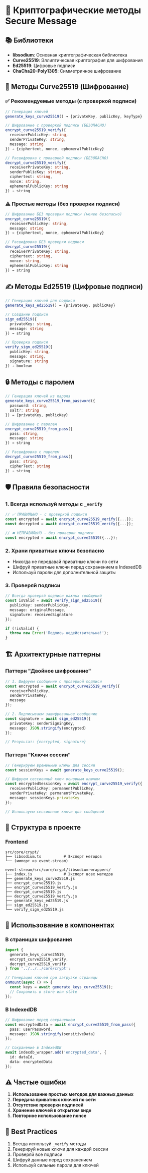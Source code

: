 # 🔐 Криптографические методы Secure Message

## 📚 Библиотеки
- **libsodium**: Основная криптографическая библиотека
- **Curve25519**: Эллиптическая криптография для шифрования
- **Ed25519**: Цифровые подписи
- **ChaCha20-Poly1305**: Симметричное шифрование

## 🔑 Методы Curve25519 (Шифрование)

### ✅ Рекомендуемые методы (с проверкой подписи)
```typescript
// Генерация ключей
generate_keys_curve25519() → {privateKey, publicKey, keyType}

// Шифрование с проверкой подписи (БЕЗОПАСНО)
encrypt_curve25519_verify({
  receiverPublicKey: string,
  senderPrivateKey: string,
  message: string
}) → {ciphertext, nonce, ephemeralPublicKey}

// Расшифровка с проверкой подписи (БЕЗОПАСНО)
decrypt_curve25519_verify({
  receiverPrivateKey: string,
  senderPublicKey: string,
  ciphertext: string,
  nonce: string,
  ephemeralPublicKey: string
}) → string
```

### ⚠️ Простые методы (без проверки подписи)
```typescript
// Шифрование БЕЗ проверки подписи (менее безопасно)
encrypt_curve25519({
  receiverPublicKey: string,
  message: string
}) → {ciphertext, nonce, ephemeralPublicKey}

// Расшифровка БЕЗ проверки подписи
decrypt_curve25519({
  receiverPrivateKey: string,
  ciphertext: string,
  nonce: string,
  ephemeralPublicKey: string
}) → string
```

## ✍️ Методы Ed25519 (Цифровые подписи)

```typescript
// Генерация ключей для подписи
generate_keys_ed25519() → {privateKey, publicKey}

// Создание подписи
sign_ed25519({
  privateKey: string,
  message: string
}) → string

// Проверка подписи
verify_sign_ed25519({
  publicKey: string,
  message: string,
  signature: string
}) → boolean
```

## 🔒 Методы с паролем

```typescript
// Генерация ключей из пароля
generate_keys_curve25519_from_password({
  password: string,
  salt?: string
}) → {privateKey, publicKey}

// Шифрование с паролем
encrypt_curve25519_from_pass({
  pass: string,
  message: string
}) → string

// Расшифровка с паролем
decrypt_curve25519_from_pass({
  pass: string,
  cipherText: string
}) → string
```

## 🛡️ Правила безопасности

### 1. Всегда используй методы с `_verify`
```typescript
// ✅ ПРАВИЛЬНО - с проверкой подписи
const encrypted = await encrypt_curve25519_verify({...});
const decrypted = await decrypt_curve25519_verify({...});

// ❌ НЕПРАВИЛЬНО - без проверки подписи
const encrypted = await encrypt_curve25519({...});
```

### 2. Храни приватные ключи безопасно
- Никогда не передавай приватные ключи по сети
- Шифруй приватные ключи перед сохранением в IndexedDB
- Используй пароли для дополнительной защиты

### 3. Проверяй подписи
```typescript
// Всегда проверяй подписи важных сообщений
const isValid = await verify_sign_ed25519({
  publicKey: senderPublicKey,
  message: originalMessage,
  signature: receivedSignature
});

if (!isValid) {
  throw new Error('Подпись недействительна!');
}
```

## 🏗️ Архитектурные паттерны

### Паттерн "Двойное шифрование"
```typescript
// 1. Шифруем сообщение с проверкой подписи
const encrypted = await encrypt_curve25519_verify({
  receiverPublicKey,
  senderPrivateKey,
  message
});

// 2. Подписываем зашифрованное сообщение
const signature = await sign_ed25519({
  privateKey: senderSigningKey,
  message: JSON.stringify(encrypted)
});

// Результат: {encrypted, signature}
```

### Паттерн "Ключи сессии"
```typescript
// Генерируем временные ключи для сессии
const sessionKeys = await generate_keys_curve25519();

// Шифруем сессионный ключ основным ключом
const encryptedSessionKey = await encrypt_curve25519_verify({
  receiverPublicKey: permanentPublicKey,
  senderPrivateKey: permanentPrivateKey,
  message: sessionKeys.privateKey
});

// Используем сессионные ключи для сообщений
```

## 📁 Структура в проекте

### Frontend
```
src/core/crypt/
├── libsodium.ts          # Экспорт методов
└── (импорт из event-stream)

event-stream/src/core/crypt/libsodium-wrappers/
├── index.js              # Экспорт всех методов
├── generate_keys_curve25519.js
├── encrypt_curve25519.js
├── encrypt_curve25519_verify.js
├── decrypt_curve25519.js
├── decrypt_curve25519_verify.js
├── generate_keys_ed25519.js
├── sign_ed25519.js
└── verify_sign_ed25519.js
```

## 🔧 Использование в компонентах

### В страницах шифрования
```typescript
import {
  generate_keys_curve25519,
  encrypt_curve25519_verify,
  decrypt_curve25519_verify
} from '../../../core/crypt';

// Генерация ключей при загрузке страницы
onMount(async () => {
  const keys = await generate_keys_curve25519();
  // Сохранить в store или state
});
```

### В IndexedDB
```typescript
// Шифрование перед сохранением
const encryptedData = await encrypt_curve25519_from_pass({
  pass: userPassword,
  message: JSON.stringify(sensitiveData)
});

// Сохранение в IndexedDB
await indexdb_wrapper.add('encrypted_data', {
  id: dataId,
  data: encryptedData
});
```

## ⚠️ Частые ошибки

1. **Использование простых методов для важных данных**
2. **Передача приватных ключей по сети**
3. **Отсутствие проверки подписей**
4. **Хранение ключей в открытом виде**
5. **Повторное использование nonce**

## 🎯 Best Practices

1. Всегда используй `_verify` методы
2. Генерируй новые ключи для каждой сессии
3. Проверяй все подписи
4. Шифруй данные перед сохранением
5. Используй сильные пароли для ключей
